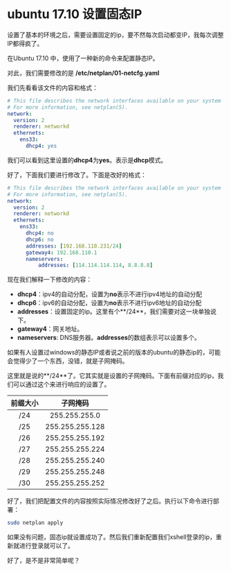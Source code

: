# ubuntu 17.10 设置固态IP

设置了基本的环境之后，需要设置固定的ip，要不然每次启动都变IP，我每次调整IP都得疯了。

在Ubuntu 17.10 中，使用了一种新的命令来配置静态IP。

对此，我们需要修改的是 **/etc/netplan/01-netcfg.yaml**

我们先看看该文件的内容和格式：

````yaml
# This file describes the network interfaces available on your system
# For more information, see netplan(5).
network:
  version: 2
  renderer: networkd
  ethernets:
    ens33:
      dhcp4: yes
````

我们可以看到这里设置的**dhcp4**为**yes**。表示是**dhcp**模式。

好了，下面我们要进行修改了。下面是改好的格式：

````yaml
# This file describes the network interfaces available on your system
# For more information, see netplan(5).
network:
  version: 2
  renderer: networkd
  ethernets:
    ens33:
      dhcp4: no
      dhcp6: no
      addresses: [192.168.110.231/24]
      gateway4: 192.168.110.1
      nameservers:
          addresses: [114.114.114.114, 8.8.8.8]
````

现在我们解释一下修改的内容：

- **dhcp4**：ipv4的自动分配，设置为**no**表示不进行ipv4地址的自动分配
- **dhcp6**：ipv6的自动分配，设置为**no**表示不进行ipv6地址的自动分配
- **addresses**：设置固定的ip。这里有个**/24**，我们需要对这一块单独说下。
- **gateway4**：网关地址。
- **nameservers**: DNS服务器。**addresses**的数组表示可以设置多个。

如果有人设置过windows的静态IP或者说之前的版本的ubuntu的静态ip的，可能会觉得少了一个东西，没错，就是子网掩码。

这里就是说的**/24**了。它其实就是设置的子网掩码。下面有前缀对应的ip，我们可以通过这个来进行响应的设置了。

| 前缀大小 | 子网掩码 |
|:---:|:---:|
| /24 | 255.255.255.0  |
| /25 | 255.255.255.128 |
| /26 | 255.255.255.192 |
| /27 | 255.255.255.224 |
| /28 | 255.255.255.240 |
| /29 | 255.255.255.248 |
| /30 | 255.255.255.252 |

好了，我们把配置文件的内容按照实际情况修改好了之后。执行以下命令进行部署：

````bash
sudo netplan apply
````

如果没有问题，固态ip就设置成功了。然后我们重新配置我们xshell登录的ip，重新就进行登录就可以了。

好了，是不是非常简单呢？
